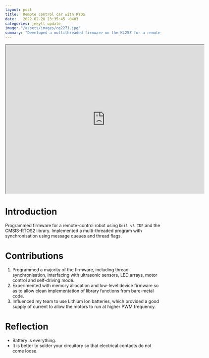```yaml
---
layout: post
title:  Remote control car with RTOS
date:   2022-02-20 23:35:45 -0403
categories: jekyll update
image: "/assets/images/cg2271.jpg"
summary: "Developed a multithreaded firmware on the KL25Z for a remote controlled car."
---
```


<iframe src="https://drive.google.com/file/d/1Nelf1HlM05bZT2SYUDdajZK_zgTmcXN6/preview" width="640" height="480" allow="autoplay"></iframe>

# Introduction
Programmed firmware for a remote-control robot using `Keil v5 IDE` and the CMSIS-RTOS2 library. Implemented a multi-threaded program with synchronisation using message queues and thread flags.

# Contributions
1. Programmed a majority of the firmware, including thread synchronisation, interfacing with ultrasonic sensors, LED arrays, motor control and self-driving mode.
1. Experimented with memory allocation and low-level device firmware so as to allow clean implementation of library functions from bare-metal code.
1. Influenced my team to use Lithium Ion batteries, which provided a good supply of current to allow the motors to run at higher PWM frequency.

# Reflection
* Battery is everything.
* It is better to solder your circuitory so that electrical contacts do not come loose.

